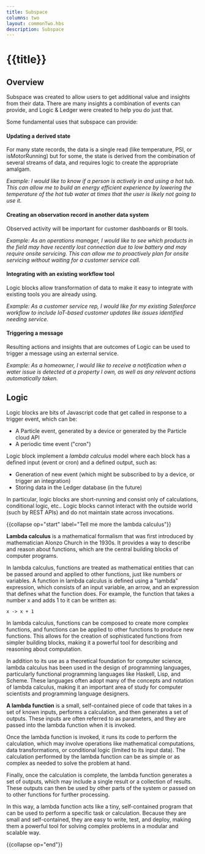 ```yaml
---
title: Subspace
columns: two
layout: commonTwo.hbs
description: Subspace
---
```


# {{title}}

## Overview

Subspace was created to allow users to get additional value and insights from their data. There are many insights a combination of events can provide, and Logic & Ledger were created to help you do just that.

Some fundamental uses that subspace can provide:

#### Updating a derived state

For many state records, the data is a single read (like temperature, PSI, or isMotorRunning) but for some, the state is derived from the combination of several streams of data, and requires logic to create the appropriate amalgam. 
    
*Example: I would like to know if a person is actively in and using a hot tub. This can allow me to build an energy efficient experience by lowering the temperature of the hot tub water at times that the user is likely not going to use it.*

#### Creating an observation record in another data system    

Observed activity will be important for customer dashboards or BI tools.
    
*Example: As an operations manager, I would like to see which products in the field may have recently lost connection due to low battery and may require onsite servicing. This can allow me to proactively plan for onsite servicing without waiting for a customer service call.*
    
#### Integrating with an existing workflow tool

Logic blocks allow transformation of data to make it easy to integrate with existing tools you are already using.

    
*Example: As a customer service rep, I would like for my existing Salesforce workflow to include IoT-based customer updates like issues identified needing service.*
    
#### Triggering a message

Resulting actions and insights that are outcomes of Logic can be used to trigger a message using an external service.

*Example: As a homeowner, I would like to receive a notification when a water issue is detected at a property I own, as well as any relevant actions automatically taken.*

## Logic

Logic blocks are bits of Javascript code that get called in response to a trigger event, which can be:

- A Particle event, generated by a device or generated by the Particle cloud API
- A periodic time event ("cron")

Logic block implement a *lambda calculus* model where each block has a defined input (event or cron) and a defined output, such as:

- Generation of new event (which might be subscribed to by a device, or trigger an integration)
- Storing data in the Ledger database (in the future)

In particular, logic blocks are short-running and consist only of calculations, conditional logic, etc.. Logic blocks cannot interact with the outside world (such by REST APIs) and do not maintain state across invocations.

{{collapse op="start" label="Tell me more the lambda calculus"}}

**Lambda calculus** is a mathematical formalism that was first introduced by mathematician Alonzo Church in the 1930s. It provides a way to describe and reason about functions, which are the central building blocks of computer programs.

In lambda calculus, functions are treated as mathematical entities that can be passed around and applied to other functions, just like numbers or variables. A function in lambda calculus is defined using a "lambda" expression, which consists of an input variable, an arrow, and an expression that defines what the function does. For example, the function that takes a number x and adds 1 to it can be written as:

```
x -> x + 1
```

In lambda calculus, functions can be composed to create more complex functions, and functions can be applied to other functions to produce new functions. This allows for the creation of sophisticated functions from simpler building blocks, making it a powerful tool for describing and reasoning about computation.

In addition to its use as a theoretical foundation for computer science, lambda calculus has been used in the design of programming languages, particularly functional programming languages like Haskell, Lisp, and Scheme. These languages often adopt many of the concepts and notation of lambda calculus, making it an important area of study for computer scientists and programming language designers.

**A lambda function** is a small, self-contained piece of code that takes in a set of known inputs, performs a calculation, and then generates a set of outputs. These inputs are often referred to as parameters, and they are passed into the lambda function when it is invoked.

Once the lambda function is invoked, it runs its code to perform the calculation, which may involve operations like mathematical computations, data transformations, or conditional logic (limited to its input data). The calculation performed by the lambda function can be as simple or as complex as needed to solve the problem at hand.

Finally, once the calculation is complete, the lambda function generates a set of outputs, which may include a single result or a collection of results. These outputs can then be used by other parts of the system or passed on to other functions for further processing.

In this way, a lambda function acts like a tiny, self-contained program that can be used to perform a specific task or calculation. Because they are small and self-contained, they are easy to write, test, and deploy, making them a powerful tool for solving complex problems in a modular and scalable way.

{{collapse op="end"}}
